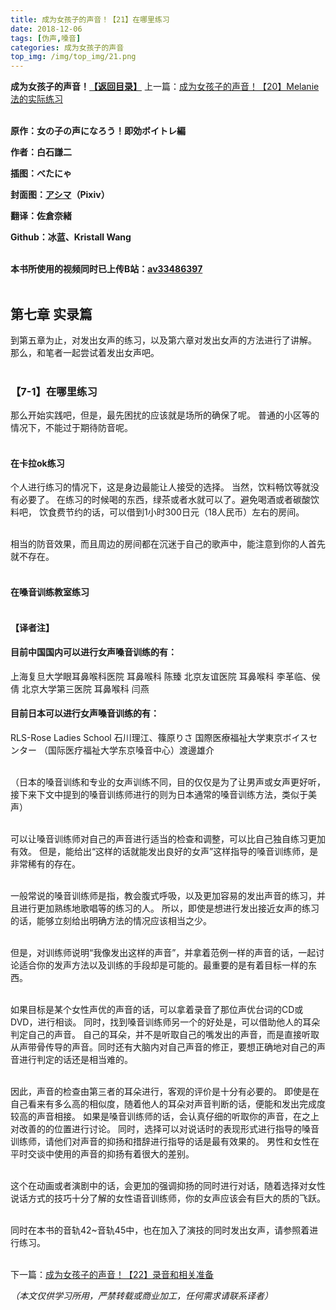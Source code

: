 ```yaml
---
title: 成为女孩子的声音！【21】在哪里练习
date: 2018-12-06
tags: [伪声,嗓音]
categories: 成为女孩子的声音
top_img: /img/top_img/21.png
---
```

**成为女孩子的声音！[【返回目录】](/成为女孩子的声音/README/)**
上一篇：[成为女孩子的声音！【20】Melanie法的实际练习](/成为女孩子的声音/20/)<br><br>

**原作：女の子の声になろう！即効ボイトレ編**

**作者：白石謙二**   

**插图：べたにゃ**   

**封面图：[アシマ](https://www.pixiv.net/member.php?id=2642047
)（Pixiv）**

**翻译：佐倉奈緒**   

**Github：冰蓝、Kristall Wang** <br><br>

**本书所使用的视频同时已上传B站：[av33486397](https://www.bilibili.com/video/av33486397)**<br><br>

## 第七章 实录篇
到第五章为止，对发出女声的练习，以及第六章对发出女声的方法进行了讲解。
那么，和笔者一起尝试着发出女声吧。<br><br>

### 【7-1】在哪里练习
那么开始实践吧，但是，最先困扰的应该就是场所的确保了呢。
普通的小区等的情况下，不能过于期待防音呢。<br><br>

#### 在卡拉ok练习
个人进行练习的情况下，这是身边最能让人接受的选择。
当然，饮料畅饮等就没有必要了。
在练习的时候喝的东西，绿茶或者水就可以了。避免喝酒或者碳酸饮料吧，
饮食费节约的话，可以借到1小时300日元（18人民币）左右的房间。<br><br>

相当的防音效果，而且周边的房间都在沉迷于自己的歌声中，能注意到你的人首先就不存在。<br><br>

#### 在嗓音训练教室练习<br><br>

#### 【译者注】
#### 目前中国国内可以进行女声嗓音训练的有：
上海复旦大学眼耳鼻喉科医院 耳鼻喉科 陈臻
北京友谊医院 耳鼻喉科 李革临、侯倩
北京大学第三医院 耳鼻喉科 闫燕
#### 目前日本可以进行女声嗓音训练的有：
RLS-Rose Ladies School 石川理江、篠原りさ
国際医療福祉大学東京ボイスセンター （国际医疗福祉大学东京嗓音中心）渡邊雄介<br><br>

（日本的嗓音训练和专业的女声训练不同，目的仅仅是为了让男声或女声更好听，接下来下文中提到的嗓音训练师进行的则为日本通常的嗓音训练方法，类似于美声）<br><br>


可以让嗓音训练师对自己的声音进行适当的检查和调整，可以比自己独自练习更加有效。
但是，能给出“这样的话就能发出良好的女声”这样指导的嗓音训练师，是非常稀有的存在。<br><br>

一般常说的嗓音训练师是指，教会腹式呼吸，以及更加容易的发出声音的练习，并且进行更加熟练地歌唱等的练习的人。
所以，即使是想进行发出接近女声的练习的话，能够立刻给出明确方法的情况应该相当之少。<br><br>

但是，对训练师说明“我像发出这样的声音”，并拿着范例一样的声音的话，一起讨论适合你的发声方法以及训练的手段却是可能的。最重要的是有着目标一样的东西。<br><br>

如果目标是某个女性声优的声音的话，可以拿着录音了那位声优台词的CD或DVD，进行相谈。
同时，找到嗓音训练师另一个的好处是，可以借助他人的耳朵判定自己的声音。
自己的耳朵，并不是听取自己的嘴发出的声音，而是直接听取从声带骨传导的声音。同时还有大脑内对自己声音的修正，要想正确地对自己的声音进行判定的话还是相当难的。<br><br>

因此，声音的检查由第三者的耳朵进行，客观的评价是十分有必要的。
即使是在自己看来有多么高的相似度，随着他人的耳朵对声音判断的话，便能和发出完成度较高的声音相接。
如果是嗓音训练师的话，会认真仔细的听取你的声音，在之上对改善的的位置进行讨论。
同时，选择可以对说话时的表现形式进行指导的嗓音训练师，请他们对声音的抑扬和措辞进行指导的话是最有效果的。
男性和女性在平时交谈中使用的声音的抑扬有着很大的差别。<br><br>

这个在动画或者演剧中的话，会更加的强调抑扬的同时进行对话，随着选择对女性说话方式的技巧十分了解的女性语音训练师，你的女声应该会有巨大的质的飞跃。<br><br>

同时在本书的音轨42~音轨45中，也在加入了演技的同时发出女声，请参照着进行练习。<br><br>

下一篇：[成为女孩子的声音！【22】录音和相关准备](/成为女孩子的声音/22/)

*（本文仅供学习所用，严禁转载或商业加工，任何需求请联系译者）*